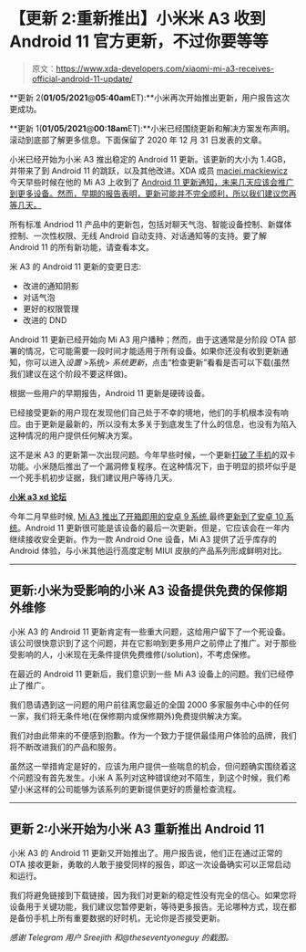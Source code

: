# 【更新 2:重新推出】小米米 A3 收到 Android 11 官方更新，不过你要等等

> 原文：<https://www.xda-developers.com/xiaomi-mi-a3-receives-official-android-11-update/>

**更新 2(****01/05/2021****@****05:40am****ET):**小米再次开始推出更新，用户报告这次更成功。

**更新 1(****01/05/2021****@****00:18am****ET):**小米已经围绕更新和解决方案发布声明。滚动到底部了解更多信息。下面保留了 2020 年 12 月 31 日发表的文章。

小米已经开始为小米 A3 推出稳定的 Android 11 更新。该更新的大小为 1.4GB，并带来了到 Android 11 的跳跃，以及其他改进。XDA 成员 [maciej.mackiewicz](https://forum.xda-developers.com/m/maciej-mackiewicz.11369839/) 今天早些时候在他的 Mi A3 上收到了 [Android 11 更新通知，未来几天应该会推广到更多设备。然而，早期的报告表明，更新可能并不完全顺利，所以我们建议您再等几天。](https://forum.xda-developers.com/t/rumor-android-11-on-its-way-to-mi-a3.4201105/#post-84201659)

所有标准 Andriod 11 产品中的更新包，包括对聊天气泡、智能设备控制、新媒体控制、一次性权限、无线 Android 自动支持、对话通知等的支持。要了解 Android 11 的所有新功能，请查看本文。

米 A3 的 Android 11 更新的变更日志:

*   改进的通知阴影
*   对话气泡
*   更好的权限管理
*   改进的 DND

Android 11 更新已经开始向 Mi A3 用户播种；然而，由于这通常是分阶段 OTA 部署的情况，它可能需要一段时间才能适用于所有设备。如果你还没有收到更新通知，你可以进入*设置* >系统> *系统更新*，点击“检查更新”看看是否可以下载(虽然我们建议在这个阶段不要这样做)。

根据一些用户的早期报告，Android 11 更新是硬砖设备。

已经接受更新的用户现在发现他们自己处于不幸的境地，他们的手机根本没有响应。由于更新是最新的，所以没有太多关于到底发生了什么的信息，也没有为陷入这种情况的用户提供任何解决方案。

这不是米 A3 的更新第一次出现问题。今年早些时候，一个更新[打破了手机](https://www.xda-developers.com/psa-xiaomi-mi-a3s-latest-update-accidentally-breaks-dual-sim-functionality/)的双卡功能。小米随后推出了一个漏洞修复程序。在这种情况下，由于明显的损坏似乎是一个死手机初步证据，我们建议用户等待几天。

**[小米 a3 xd 论坛](https://forum.xda-developers.com/c/xiaomi-mi-a3.9049/)**

今年二月早些时候, [Mi A3 推出了开箱即用的安卓 9 系统](https://www.xda-developers.com/xiaomi-mi-a3-android-one-india-launch/),最终[更新到了安卓 10 系统](https://www.xda-developers.com/download-xiaomi-mi-a3-redmi-note-8-pro-official-android-10-update/)。Android 11 更新很可能是该设备的最后一次更新。但是，它应该会在一年内继续接收安全更新。作为一款 Android One 设备，Mi A3 提供了近乎库存的 Android 体验，与小米其他运行高度定制 MIUI 皮肤的产品系列形成鲜明对比。

* * *

## 更新:小米为受影响的小米 A3 设备提供免费的保修期外维修

小米 A3 的 Android 11 更新肯定有一些重大问题，这给用户留下了一个死设备。该公司很快意识到了这个问题，并在它影响到更多用户之前停止了推广。对于那些受影响的人，小米现在无条件提供免费维修(/solution)，不考虑保修。

在最近的 Android 11 更新后，我们意识到一些 Mi A3 设备上的问题。我们已经停止了推广。

我们恳请遇到这一问题的用户前往离您最近的全国 2000 多家服务中心中的任何一家，我们将无条件地(在保修期内或保修期外)免费提供解决方案。

我们对由此带来的不便感到抱歉。作为一个致力于提供最佳用户体验的品牌，我们将不断改进我们的产品和服务。

虽然这一举措肯定是好的，应该为用户提供一些喘息的机会，但问题确实围绕着这个问题没有首先发生。小米 A 系列对这种错误绝对不陌生，到这个时候，我们希望小米这样的公司能够为该系列的更新提供更好的质量检查流程。

* * *

## 更新 2:小米开始为小米 A3 重新推出 Android 11

小米 A3 的 Android 11 更新又开始推出了。用户报告说，他们正在通过正常的 OTA 接收更新，勇敢的人敢于接受同样的报告，即这一次设备确实可以正常启动和运行。

我们将避免链接到下载链接，因为我们对更新的稳定性没有完全的信心。如果您将设备用于关键功能，我们建议您暂停更新，等待更多报告。无论哪种方式，现在都是备份手机上所有重要数据的好时机，无论你是否接受更新。

*感谢 Telegram 用户 Sreejith 和@theseventyoneguy 的截图。*